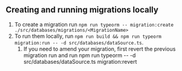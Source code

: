 ## Creating and running migrations locally
1. To create a migration run `npm run typeorm -- migration:create ./src/databases/migrations/<MigrationName>`
2. To run them locally, run `npm run build && npm run typeorm migration:run -- -d src/databases/dataSource.ts`.
    1. If you need to amend your migration, first revert the previous migration run and run npm run typeorm -- -d src/databases/dataSource.ts migration:revert



